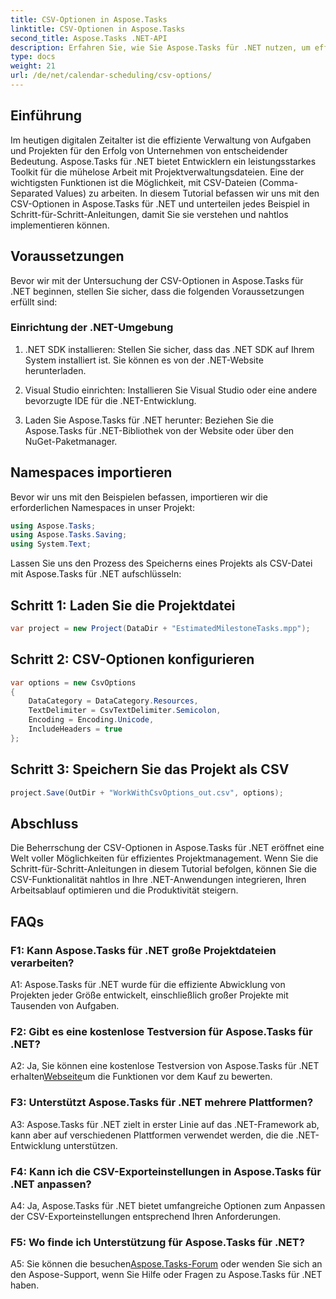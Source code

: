 ```yaml
---
title: CSV-Optionen in Aspose.Tasks
linktitle: CSV-Optionen in Aspose.Tasks
second_title: Aspose.Tasks .NET-API
description: Erfahren Sie, wie Sie Aspose.Tasks für .NET nutzen, um effizient mit CSV-Dateien zu arbeiten und Ihre Projektmanagementfunktionen mühelos zu verbessern.
type: docs
weight: 21
url: /de/net/calendar-scheduling/csv-options/
---
```

## Einführung

Im heutigen digitalen Zeitalter ist die effiziente Verwaltung von Aufgaben und Projekten für den Erfolg von Unternehmen von entscheidender Bedeutung. Aspose.Tasks für .NET bietet Entwicklern ein leistungsstarkes Toolkit für die mühelose Arbeit mit Projektverwaltungsdateien. Eine der wichtigsten Funktionen ist die Möglichkeit, mit CSV-Dateien (Comma-Separated Values) zu arbeiten. In diesem Tutorial befassen wir uns mit den CSV-Optionen in Aspose.Tasks für .NET und unterteilen jedes Beispiel in Schritt-für-Schritt-Anleitungen, damit Sie sie verstehen und nahtlos implementieren können.

## Voraussetzungen

Bevor wir mit der Untersuchung der CSV-Optionen in Aspose.Tasks für .NET beginnen, stellen Sie sicher, dass die folgenden Voraussetzungen erfüllt sind:

### Einrichtung der .NET-Umgebung

1. .NET SDK installieren: Stellen Sie sicher, dass das .NET SDK auf Ihrem System installiert ist. Sie können es von der .NET-Website herunterladen.

2. Visual Studio einrichten: Installieren Sie Visual Studio oder eine andere bevorzugte IDE für die .NET-Entwicklung.

3. Laden Sie Aspose.Tasks für .NET herunter: Beziehen Sie die Aspose.Tasks für .NET-Bibliothek von der Website oder über den NuGet-Paketmanager.

## Namespaces importieren

Bevor wir uns mit den Beispielen befassen, importieren wir die erforderlichen Namespaces in unser Projekt:

```csharp
using Aspose.Tasks;
using Aspose.Tasks.Saving;
using System.Text;
```

Lassen Sie uns den Prozess des Speicherns eines Projekts als CSV-Datei mit Aspose.Tasks für .NET aufschlüsseln:

## Schritt 1: Laden Sie die Projektdatei

```csharp
var project = new Project(DataDir + "EstimatedMilestoneTasks.mpp");
```

## Schritt 2: CSV-Optionen konfigurieren

```csharp
var options = new CsvOptions
{
    DataCategory = DataCategory.Resources,
    TextDelimiter = CsvTextDelimiter.Semicolon,
    Encoding = Encoding.Unicode,
    IncludeHeaders = true
};
```

## Schritt 3: Speichern Sie das Projekt als CSV

```csharp
project.Save(OutDir + "WorkWithCsvOptions_out.csv", options);
```

## Abschluss

Die Beherrschung der CSV-Optionen in Aspose.Tasks für .NET eröffnet eine Welt voller Möglichkeiten für effizientes Projektmanagement. Wenn Sie die Schritt-für-Schritt-Anleitungen in diesem Tutorial befolgen, können Sie die CSV-Funktionalität nahtlos in Ihre .NET-Anwendungen integrieren, Ihren Arbeitsablauf optimieren und die Produktivität steigern.

## FAQs

### F1: Kann Aspose.Tasks für .NET große Projektdateien verarbeiten?

A1: Aspose.Tasks für .NET wurde für die effiziente Abwicklung von Projekten jeder Größe entwickelt, einschließlich großer Projekte mit Tausenden von Aufgaben.

### F2: Gibt es eine kostenlose Testversion für Aspose.Tasks für .NET?

 A2: Ja, Sie können eine kostenlose Testversion von Aspose.Tasks für .NET erhalten[Webseite](https://releases.aspose.com/tasks/net/)um die Funktionen vor dem Kauf zu bewerten.

### F3: Unterstützt Aspose.Tasks für .NET mehrere Plattformen?

A3: Aspose.Tasks für .NET zielt in erster Linie auf das .NET-Framework ab, kann aber auf verschiedenen Plattformen verwendet werden, die die .NET-Entwicklung unterstützen.

### F4: Kann ich die CSV-Exporteinstellungen in Aspose.Tasks für .NET anpassen?

A4: Ja, Aspose.Tasks für .NET bietet umfangreiche Optionen zum Anpassen der CSV-Exporteinstellungen entsprechend Ihren Anforderungen.

### F5: Wo finde ich Unterstützung für Aspose.Tasks für .NET?

 A5: Sie können die besuchen[Aspose.Tasks-Forum](https://forum.aspose.com/c/tasks/15) oder wenden Sie sich an den Aspose-Support, wenn Sie Hilfe oder Fragen zu Aspose.Tasks für .NET haben.